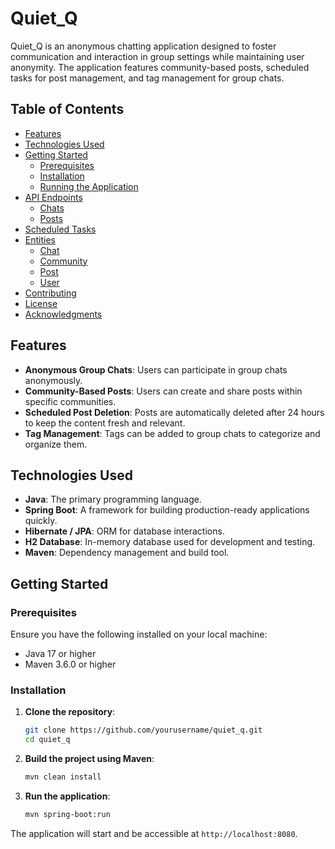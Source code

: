 # Quiet_Q

Quiet_Q is an anonymous chatting application designed to foster communication and interaction in group settings while maintaining user anonymity. The application features community-based posts, scheduled tasks for post management, and tag management for group chats.

## Table of Contents

- [Features](#features)
- [Technologies Used](#technologies-used)
- [Getting Started](#getting-started)
  - [Prerequisites](#prerequisites)
  - [Installation](#installation)
  - [Running the Application](#running-the-application)
- [API Endpoints](#api-endpoints)
  - [Chats](#chats)
  - [Posts](#posts)
- [Scheduled Tasks](#scheduled-tasks)
- [Entities](#entities)
  - [Chat](#chat)
  - [Community](#community)
  - [Post](#post)
  - [User](#user)
- [Contributing](#contributing)
- [License](#license)
- [Acknowledgments](#acknowledgments)

## Features

- **Anonymous Group Chats**: Users can participate in group chats anonymously.
- **Community-Based Posts**: Users can create and share posts within specific communities.
- **Scheduled Post Deletion**: Posts are automatically deleted after 24 hours to keep the content fresh and relevant.
- **Tag Management**: Tags can be added to group chats to categorize and organize them.

## Technologies Used

- **Java**: The primary programming language.
- **Spring Boot**: A framework for building production-ready applications quickly.
- **Hibernate / JPA**: ORM for database interactions.
- **H2 Database**: In-memory database used for development and testing.
- **Maven**: Dependency management and build tool.

## Getting Started

### Prerequisites

Ensure you have the following installed on your local machine:

- Java 17 or higher
- Maven 3.6.0 or higher

### Installation

1. **Clone the repository**:

    ```bash
    git clone https://github.com/yourusername/quiet_q.git
    cd quiet_q
    ```

2. **Build the project using Maven**:

    ```bash
    mvn clean install
    ```

3. **Run the application**:

    ```bash
    mvn spring-boot:run
    ```

The application will start and be accessible at `http://localhost:8080`.


